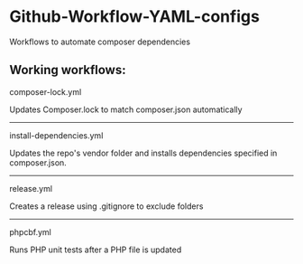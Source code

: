 # Github-Workflow-YAML-configs
Workflows to automate composer dependencies

Working workflows:
--------------------
composer-lock.yml

Updates Composer.lock to match composer.json automatically

--------

install-dependencies.yml

Updates the repo's vendor folder and installs dependencies specified in composer.json.

---------

release.yml

Creates a release using .gitignore to exclude folders

----------

phpcbf.yml

Runs PHP unit tests after a PHP file is updated


